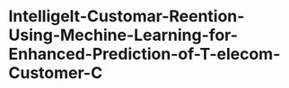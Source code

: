 # Intelligelt-Customar-Reention-Using-Mechine-Learning-for-Enhanced-Prediction-of-T-elecom-Customer-C